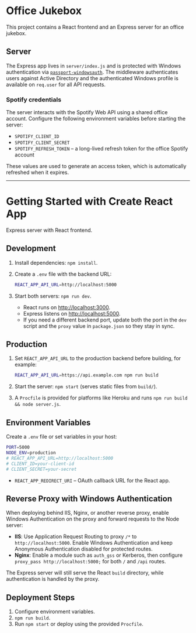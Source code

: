 # Office Jukebox

This project contains a React frontend and an Express server for an office jukebox.

## Server

The Express app lives in `server/index.js` and is protected with Windows authentication via [`passport-windowsauth`](https://www.npmjs.com/package/passport-windowsauth). The middleware authenticates users against Active Directory and the authenticated Windows profile is available on `req.user` for all API requests.

### Spotify credentials

The server interacts with the Spotify Web API using a shared office account. Configure the following environment variables before starting the server:

- `SPOTIFY_CLIENT_ID`
- `SPOTIFY_CLIENT_SECRET`
- `SPOTIFY_REFRESH_TOKEN` – a long-lived refresh token for the office Spotify account

These values are used to generate an access token, which is automatically refreshed when it expires.

---

# Getting Started with Create React App

Express server with React frontend.

## Development

1. Install dependencies: `npm install`.
2. Create a `.env` file with the backend URL:

   ```bash
   REACT_APP_API_URL=http://localhost:5000
   ```

3. Start both servers: `npm run dev`.
   - React runs on [http://localhost:3000](http://localhost:3000).
   - Express listens on [http://localhost:5000](http://localhost:5000).
   - If you need a different backend port, update both the port in the `dev` script and the `proxy` value in `package.json` so they stay in sync.

## Production

1. Set `REACT_APP_API_URL` to the production backend before building, for example:

   ```bash
   REACT_APP_API_URL=https://api.example.com npm run build
   ```

2. Start the server: `npm start` (serves static files from `build/`).
3. A `Procfile` is provided for platforms like Heroku and runs `npm run build && node server.js`.

## Environment Variables

Create a `.env` file or set variables in your host:

```bash
PORT=5000
NODE_ENV=production
# REACT_APP_API_URL=http://localhost:5000
# CLIENT_ID=your-client-id
# CLIENT_SECRET=your-secret
```

- `REACT_APP_REDIRECT_URI` – OAuth callback URL for the React app.

## Reverse Proxy with Windows Authentication

When deploying behind IIS, Nginx, or another reverse proxy, enable Windows Authentication on the proxy and forward requests to the Node server:

- **IIS**: Use Application Request Routing to proxy `/*` to `http://localhost:5000`. Enable Windows Authentication and keep Anonymous Authentication disabled for protected routes.
- **Nginx**: Enable a module such as `auth_gss` or Kerberos, then configure `proxy_pass http://localhost:5000;` for both `/` and `/api` routes.

The Express server will still serve the React `build` directory, while authentication is handled by the proxy.

## Deployment Steps

1. Configure environment variables.
2. `npm run build`.
3. Run `npm start` or deploy using the provided `Procfile`.
